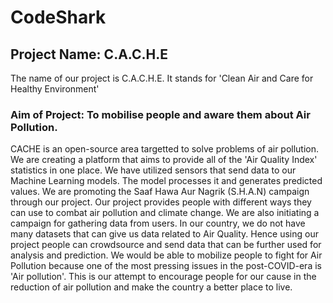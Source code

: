 # CodeShark
## Project Name: C.A.C.H.E
The name of our project is C.A.C.H.E. It stands for 'Clean Air and Care for Healthy Environment'
### Aim of Project: To mobilise people and aware them about Air Pollution.
CACHE is an open-source area targetted to solve problems of air pollution. We are creating a platform that aims to provide all of the 'Air Quality Index' statistics in one place. We have utilized sensors that send data to our Machine Learning models. The model processes it and generates predicted values. We are promoting the Saaf Hawa Aur Nagrik (S.H.A.N) campaign through our project. Our project provides people with different ways they can use to combat air pollution and climate change. We are also initiating a campaign for gathering data from users. In our country, we do not have many datasets that can give us data related to Air Quality. Hence using our project people can crowdsource and send data that can be further used for analysis and prediction. We would be able to mobilize people to fight for Air Pollution because one of the most pressing issues in the post-COVID-era is 'Air pollution'. This is our attempt to encourage people for our cause in the reduction of air pollution and make the country a better place to live.
